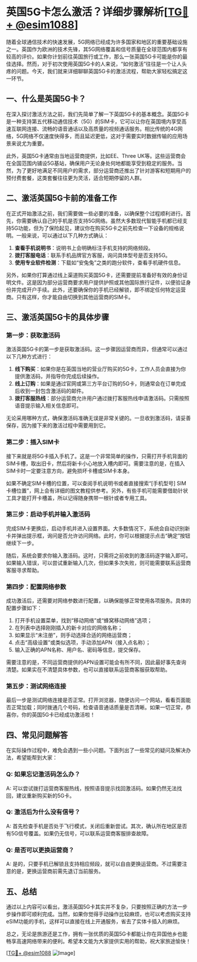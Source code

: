 # 英国5G卡怎么激活？详细步骤解析[[TG💪+ @esim1088](https://t.me/s/esim1088)]

随着全球通信技术的快速发展，5G网络已经成为许多国家和地区的重要基础设施之一。英国作为欧洲的技术先锋，其5G网络覆盖和信号质量在全球范围内都享有较高的评价。如果你计划前往英国旅行或工作，那么一张英国5G卡可能是你的最佳选择。然而，对于初次使用英国5G卡的人来说，“如何激活”往往是一个让人头疼的问题。今天，我们就来详细聊聊英国5G卡的激活流程，帮助大家轻松搞定这一环节。

## 一、什么是英国5G卡？

在深入探讨激活方法之前，我们先简单了解一下英国5G卡的基本概念。英国5G卡是一种支持第五代移动通信技术（5G）的SIM卡，它可以让你在英国境内享受高速互联网连接、流畅的语音通话以及高质量的视频通话服务。相比传统的4G网络，5G网络不仅速度快得多，而且延迟更低，这对于需要实时数据传输的应用场景来说尤为重要。

此外，英国5G卡通常由当地运营商提供，比如EE、Three UK等。这些运营商会在全国范围内铺设5G基站，确保用户无论身处何地都能享受到稳定的服务。当然，为了更好地满足不同用户的需求，部分运营商还推出了针对游客和短期用户的预付费套餐，这类套餐往往更为灵活，适合短期停留的人群。

## 二、激活英国5G卡前的准备工作

在正式开始激活之前，我们需要做一些必要的准备，以确保整个过程顺利进行。首先，你需要确认自己的手机是否支持5G网络。虽然大多数现代智能手机都已经支持5G功能，但为了保险起见，建议你在购买5G卡之前先检查一下设备的规格说明。一般来说，可以通过以下几种方式确认：

1. **查看手机说明书**：说明书上会明确标注手机支持的网络频段。
2. **拨打客服电话**：联系手机品牌官方客服，询问具体型号是否支持5G。
3. **使用专业软件检测**：下载如“安兔兔”之类的跑分软件，查看手机硬件信息。

另外，如果你打算通过线上渠道购买英国5G卡，还需要提前准备好有效的身份证明文件。这是因为部分运营商要求用户提供护照或其他国际旅行证件，以便验证身份并完成开户手续。此外，还要确保你的手机已经解锁，即不绑定任何特定运营商。只有这样，你才能自由切换到其他运营商的SIM卡。

## 三、激活英国5G卡的具体步骤

### 第一步：获取激活码

激活英国5G卡的第一步是获取激活码。这一步骤因运营商而异，但通常可以通过以下几种方式进行：

1. **线下购买**：如果你是在英国当地的营业厅购买的5G卡，工作人员会直接为你提供激活码，并指导你完成后续操作。
2. **线上订购**：如果是通过官网或第三方平台订购的5G卡，则通常会在订单完成后收到一封包含激活码的邮件。
3. **拨打客服热线**：部分运营商允许用户通过拨打客服热线申请激活码。只需按照语音提示输入相关信息即可。

无论采用哪种方式，确保激活码准确无误是非常关键的。一旦收到激活码，请妥善保存，因为接下来的激活过程中需要用到它。

### 第二步：插入SIM卡

接下来就是将5G卡插入手机了。这是一个非常简单的操作，只需打开手机背面的SIM卡槽，取出旧卡，然后将新卡小心地放入槽内即可。需要注意的是，在插入SIM卡时一定要注意方向，避免损坏卡槽或SIM卡本身。

如果不确定SIM卡槽的位置，可以查阅手机说明书或者直接搜索“[手机型号] SIM卡槽位置”，网上会有详细的图文教程供参考。另外，有些手机可能需要借助针状工具才能打开卡槽盖，所以记得随身携带一根针或者专用工具。

### 第三步：启动手机并输入激活码

完成SIM卡更换后，启动手机并进入设置界面。大多数情况下，系统会自动识别新卡并弹出提示框，询问是否允许访问网络。此时，你可以根据提示点击“确定”按钮继续下一步。

随后，系统会要求你输入激活码。这时，只需将之前收到的激活码逐字输入即可。如果输入错误，可以尝试重新输入几次，但如果多次失败，则可能需要联系运营商客服寻求帮助。

### 第四步：配置网络参数

成功激活后，还需要对网络参数进行配置，以确保能够正常使用各项服务。具体的配置步骤如下：

1. 打开手机设置菜单，找到“移动网络”或“蜂窝移动网络”选项；
2. 在列表中选择刚刚插入的新卡对应的网络名称；
3. 如果显示“未注册”，则手动选择合适的网络运营商；
4. 点击“高级设置”或类似选项，手动添加APN（接入点名称）；
5. 输入正确的APN名称、用户名、密码等信息，提交保存。

需要注意的是，不同运营商提供的APN设置可能会有所不同，因此最好事先查询清楚。如果实在不清楚具体参数，也可以直接联系运营商客服获取帮助。

### 第五步：测试网络连接

最后一步是测试网络连接是否正常。打开浏览器，随便访问一个网站，看看页面能否正常加载；同时拨通几个号码，检查语音通话质量是否清晰。如果一切正常，恭喜你，你的英国5G卡已经成功激活啦！

## 四、常见问题解答

在实际操作过程中，难免会遇到一些小问题。下面列出了一些常见的疑问及解决办法，希望能帮到大家：

### Q: 如果忘记激活码怎么办？
A: 可以尝试拨打运营商客服热线，按照语音提示找回激活码。如果仍然无法找回，建议重新购买新的5G卡。

### Q: 激活后为什么没有信号？
A: 首先检查手机是否处于飞行模式，关闭后重新尝试。其次，确认所在地区是否有5G信号覆盖。如果仍无信号，可以联系运营商客服排查故障。

### Q: 是否可以更换运营商？
A: 是的，只要手机已解锁且支持相应频段，就可以自由更换运营商。不过需要注意的是，更换运营商前需先退订当前服务。

## 五、总结

通过以上内容可以看出，激活英国5G卡其实并不复杂，只要按照正确的方法一步步操作即可顺利完成。当然，如果你觉得手动操作比较麻烦，也可以考虑购买支持eSIM功能的手机，这样可以直接在线上开通服务，省去了实体卡插入的麻烦。

总之，无论是旅游还是工作，拥有一张优质的英国5G卡都能让你在异国他乡也能畅享高速网络带来的便利。希望本文能为大家提供实用的帮助，祝大家旅途愉快！

[[TG💪+ @esim1088](https://t.me/s/esim1088) ![Image](https://i.postimg.cc/4NQfJmqS/Snipaste-2025-05-13-00-14-12.png)]